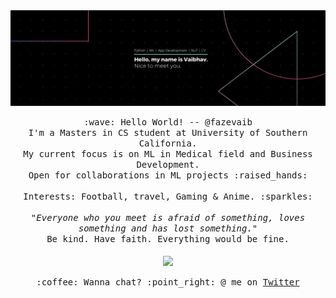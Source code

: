 <img src="https://github.com/fazeVaib/fazeVaib/blob/master/banner2.png">
<p align="center">
  <samp>
    :wave: Hello World! -- @fazevaib
    <br> I'm a Masters in CS student at University of Southern California.
    <br> My current focus is on ML in Medical field and Business Development.
    <br> Open for collaborations in ML projects :raised_hands:
     <br>
    <br> Interests: Football, travel, Gaming & Anime. :sparkles:<br>
    <br> <em>"Everyone who you meet is afraid of something, loves something and has lost something."</em>
    <br> Be kind. Have faith. Everything would be fine.<br><br>
    <img src="https://github.com/fazeVaib/fazeVaib/blob/master/tenor.gif" width="240px" align="center">
    <br><br>:coffee: Wanna chat? :point_right: @ me on <a href="https://twitter.com/fazevaib">Twitter</a>
  </samp>
</p>
